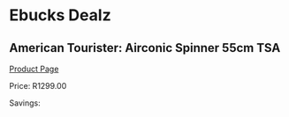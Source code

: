 
# Ebucks Dealz
## American Tourister: Airconic Spinner 55cm TSA
[Product Page](https://www.ebucks.com/web/shop/productSelected.do?prodId=1061497299&catId=1158501552)

Price: R1299.00

Savings: 


	